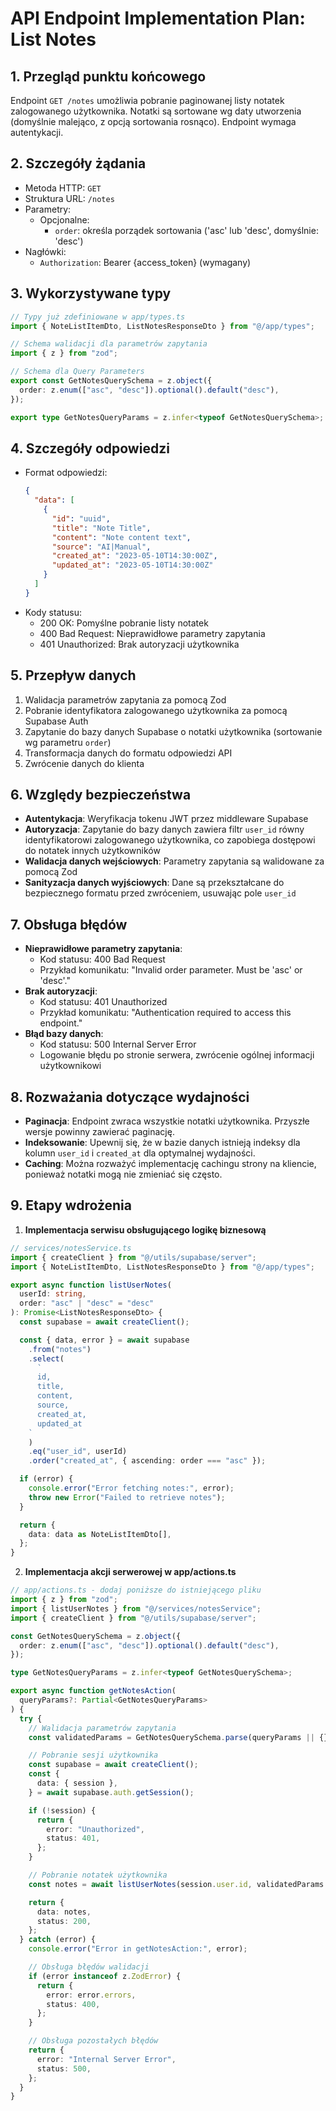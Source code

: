 # API Endpoint Implementation Plan: List Notes

## 1. Przegląd punktu końcowego

Endpoint `GET /notes` umożliwia pobranie paginowanej listy notatek zalogowanego użytkownika. Notatki są sortowane wg daty utworzenia (domyślnie malejąco, z opcją sortowania rosnąco). Endpoint wymaga autentykacji.

## 2. Szczegóły żądania

- Metoda HTTP: `GET`
- Struktura URL: `/notes`
- Parametry:
  - Opcjonalne:
    - `order`: określa porządek sortowania ('asc' lub 'desc', domyślnie: 'desc')
- Nagłówki:
  - `Authorization`: Bearer {access_token} (wymagany)

## 3. Wykorzystywane typy

```typescript
// Typy już zdefiniowane w app/types.ts
import { NoteListItemDto, ListNotesResponseDto } from "@/app/types";

// Schema walidacji dla parametrów zapytania
import { z } from "zod";

// Schema dla Query Parameters
export const GetNotesQuerySchema = z.object({
  order: z.enum(["asc", "desc"]).optional().default("desc"),
});

export type GetNotesQueryParams = z.infer<typeof GetNotesQuerySchema>;
```

## 4. Szczegóły odpowiedzi

- Format odpowiedzi:
  ```json
  {
    "data": [
      {
        "id": "uuid",
        "title": "Note Title",
        "content": "Note content text",
        "source": "AI|Manual",
        "created_at": "2023-05-10T14:30:00Z",
        "updated_at": "2023-05-10T14:30:00Z"
      }
    ]
  }
  ```
- Kody statusu:
  - 200 OK: Pomyślne pobranie listy notatek
  - 400 Bad Request: Nieprawidłowe parametry zapytania
  - 401 Unauthorized: Brak autoryzacji użytkownika

## 5. Przepływ danych

1. Walidacja parametrów zapytania za pomocą Zod
2. Pobranie identyfikatora zalogowanego użytkownika za pomocą Supabase Auth
3. Zapytanie do bazy danych Supabase o notatki użytkownika (sortowanie wg parametru `order`)
4. Transformacja danych do formatu odpowiedzi API
5. Zwrócenie danych do klienta

## 6. Względy bezpieczeństwa

- **Autentykacja**: Weryfikacja tokenu JWT przez middleware Supabase
- **Autoryzacja**: Zapytanie do bazy danych zawiera filtr `user_id` równy identyfikatorowi zalogowanego użytkownika, co zapobiega dostępowi do notatek innych użytkowników
- **Walidacja danych wejściowych**: Parametry zapytania są walidowane za pomocą Zod
- **Sanityzacja danych wyjściowych**: Dane są przekształcane do bezpiecznego formatu przed zwróceniem, usuwając pole `user_id`

## 7. Obsługa błędów

- **Nieprawidłowe parametry zapytania**:
  - Kod statusu: 400 Bad Request
  - Przykład komunikatu: "Invalid order parameter. Must be 'asc' or 'desc'."
- **Brak autoryzacji**:
  - Kod statusu: 401 Unauthorized
  - Przykład komunikatu: "Authentication required to access this endpoint."
- **Błąd bazy danych**:
  - Kod statusu: 500 Internal Server Error
  - Logowanie błędu po stronie serwera, zwrócenie ogólnej informacji użytkownikowi

## 8. Rozważania dotyczące wydajności

- **Paginacja**: Endpoint zwraca wszystkie notatki użytkownika. Przyszłe wersje powinny zawierać paginację.
- **Indeksowanie**: Upewnij się, że w bazie danych istnieją indeksy dla kolumn `user_id` i `created_at` dla optymalnej wydajności.
- **Caching**: Można rozważyć implementację cachingu strony na kliencie, ponieważ notatki mogą nie zmieniać się często.

## 9. Etapy wdrożenia

1. **Implementacja serwisu obsługującego logikę biznesową**

```typescript
// services/notesService.ts
import { createClient } from "@/utils/supabase/server";
import { NoteListItemDto, ListNotesResponseDto } from "@/app/types";

export async function listUserNotes(
  userId: string,
  order: "asc" | "desc" = "desc"
): Promise<ListNotesResponseDto> {
  const supabase = await createClient();

  const { data, error } = await supabase
    .from("notes")
    .select(
      `
      id, 
      title, 
      content, 
      source, 
      created_at, 
      updated_at
    `
    )
    .eq("user_id", userId)
    .order("created_at", { ascending: order === "asc" });

  if (error) {
    console.error("Error fetching notes:", error);
    throw new Error("Failed to retrieve notes");
  }

  return {
    data: data as NoteListItemDto[],
  };
}
```

2. **Implementacja akcji serwerowej w app/actions.ts**

```typescript
// app/actions.ts - dodaj poniższe do istniejącego pliku
import { z } from "zod";
import { listUserNotes } from "@/services/notesService";
import { createClient } from "@/utils/supabase/server";

const GetNotesQuerySchema = z.object({
  order: z.enum(["asc", "desc"]).optional().default("desc"),
});

type GetNotesQueryParams = z.infer<typeof GetNotesQuerySchema>;

export async function getNotesAction(
  queryParams?: Partial<GetNotesQueryParams>
) {
  try {
    // Walidacja parametrów zapytania
    const validatedParams = GetNotesQuerySchema.parse(queryParams || {});

    // Pobranie sesji użytkownika
    const supabase = await createClient();
    const {
      data: { session },
    } = await supabase.auth.getSession();

    if (!session) {
      return {
        error: "Unauthorized",
        status: 401,
      };
    }

    // Pobranie notatek użytkownika
    const notes = await listUserNotes(session.user.id, validatedParams.order);

    return {
      data: notes,
      status: 200,
    };
  } catch (error) {
    console.error("Error in getNotesAction:", error);

    // Obsługa błędów walidacji
    if (error instanceof z.ZodError) {
      return {
        error: error.errors,
        status: 400,
      };
    }

    // Obsługa pozostałych błędów
    return {
      error: "Internal Server Error",
      status: 500,
    };
  }
}
```

```

```
